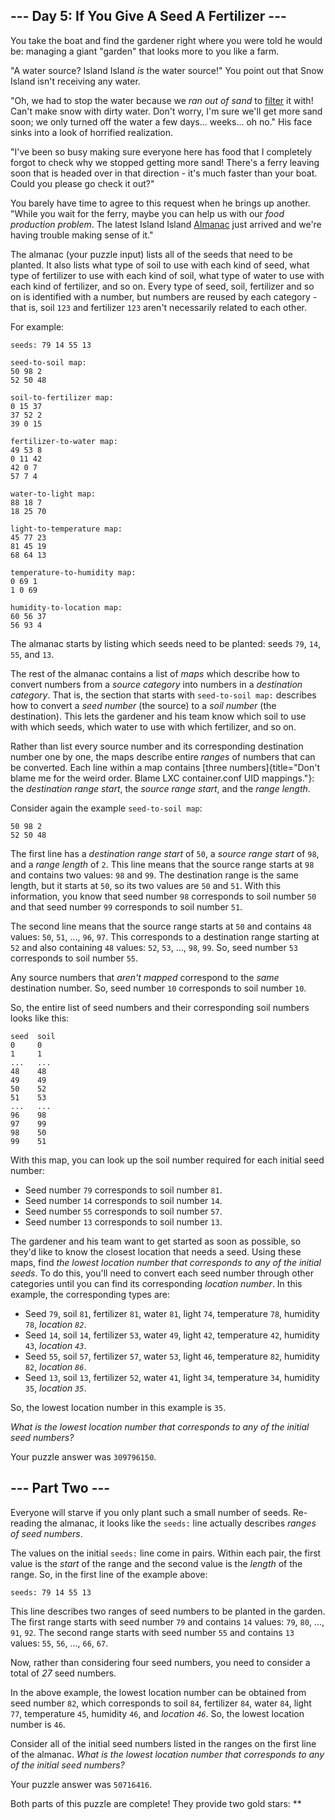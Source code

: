
\-\-- Day 5: If You Give A Seed A Fertilizer \-\--
--------------------------------------------------

You take the boat and find the gardener right where you were told he
would be: managing a giant \"garden\" that looks more to you like a
farm.

\"A water source? Island Island *is* the water source!\" You point out
that Snow Island isn\'t receiving any water.

\"Oh, we had to stop the water because we *ran out of sand* to
[filter](https://en.wikipedia.org/wiki/Sand_filter) it with! Can\'t make
snow with dirty water. Don\'t worry, I\'m sure we\'ll get more sand
soon; we only turned off the water a few days\... weeks\... oh no.\" His
face sinks into a look of horrified realization.

\"I\'ve been so busy making sure everyone here has food that I
completely forgot to check why we stopped getting more sand! There\'s a
ferry leaving soon that is headed over in that direction - it\'s much
faster than your boat. Could you please go check it out?\"

You barely have time to agree to this request when he brings up another.
\"While you wait for the ferry, maybe you can help us with our *food
production problem*. The latest Island Island
[Almanac](https://en.wikipedia.org/wiki/Almanac) just arrived and we\'re
having trouble making sense of it.\"

The almanac (your puzzle input) lists all of the seeds that need to be
planted. It also lists what type of soil to use with each kind of seed,
what type of fertilizer to use with each kind of soil, what type of
water to use with each kind of fertilizer, and so on. Every type of
seed, soil, fertilizer and so on is identified with a number, but
numbers are reused by each category - that is, soil `123` and fertilizer
`123` aren\'t necessarily related to each other.

For example:

    seeds: 79 14 55 13

    seed-to-soil map:
    50 98 2
    52 50 48

    soil-to-fertilizer map:
    0 15 37
    37 52 2
    39 0 15

    fertilizer-to-water map:
    49 53 8
    0 11 42
    42 0 7
    57 7 4

    water-to-light map:
    88 18 7
    18 25 70

    light-to-temperature map:
    45 77 23
    81 45 19
    68 64 13

    temperature-to-humidity map:
    0 69 1
    1 0 69

    humidity-to-location map:
    60 56 37
    56 93 4

The almanac starts by listing which seeds need to be planted: seeds
`79`, `14`, `55`, and `13`.

The rest of the almanac contains a list of *maps* which describe how to
convert numbers from a *source category* into numbers in a *destination
category*. That is, the section that starts with `seed-to-soil map:`
describes how to convert a *seed number* (the source) to a *soil number*
(the destination). This lets the gardener and his team know which soil
to use with which seeds, which water to use with which fertilizer, and
so on.

Rather than list every source number and its corresponding destination
number one by one, the maps describe entire *ranges* of numbers that can
be converted. Each line within a map contains [three
numbers]{title="Don't blame me for the weird order. Blame LXC container.conf UID mappings."}:
the *destination range start*, the *source range start*, and the *range
length*.

Consider again the example `seed-to-soil map`:

    50 98 2
    52 50 48

The first line has a *destination range start* of `50`, a *source range
start* of `98`, and a *range length* of `2`. This line means that the
source range starts at `98` and contains two values: `98` and `99`. The
destination range is the same length, but it starts at `50`, so its two
values are `50` and `51`. With this information, you know that seed
number `98` corresponds to soil number `50` and that seed number `99`
corresponds to soil number `51`.

The second line means that the source range starts at `50` and contains
`48` values: `50`, `51`, \..., `96`, `97`. This corresponds to a
destination range starting at `52` and also containing `48` values:
`52`, `53`, \..., `98`, `99`. So, seed number `53` corresponds to soil
number `55`.

Any source numbers that *aren\'t mapped* correspond to the *same*
destination number. So, seed number `10` corresponds to soil number
`10`.

So, the entire list of seed numbers and their corresponding soil numbers
looks like this:

    seed  soil
    0     0
    1     1
    ...   ...
    48    48
    49    49
    50    52
    51    53
    ...   ...
    96    98
    97    99
    98    50
    99    51

With this map, you can look up the soil number required for each initial
seed number:

-   Seed number `79` corresponds to soil number `81`.
-   Seed number `14` corresponds to soil number `14`.
-   Seed number `55` corresponds to soil number `57`.
-   Seed number `13` corresponds to soil number `13`.

The gardener and his team want to get started as soon as possible, so
they\'d like to know the closest location that needs a seed. Using these
maps, find *the lowest location number that corresponds to any of the
initial seeds*. To do this, you\'ll need to convert each seed number
through other categories until you can find its corresponding *location
number*. In this example, the corresponding types are:

-   Seed `79`, soil `81`, fertilizer `81`, water `81`, light `74`,
    temperature `78`, humidity `78`, *location `82`*.
-   Seed `14`, soil `14`, fertilizer `53`, water `49`, light `42`,
    temperature `42`, humidity `43`, *location `43`*.
-   Seed `55`, soil `57`, fertilizer `57`, water `53`, light `46`,
    temperature `82`, humidity `82`, *location `86`*.
-   Seed `13`, soil `13`, fertilizer `52`, water `41`, light `34`,
    temperature `34`, humidity `35`, *location `35`*.

So, the lowest location number in this example is `35`.

*What is the lowest location number that corresponds to any of the
initial seed numbers?*

Your puzzle answer was `309796150`.

\-\-- Part Two \-\-- 
--------------------

Everyone will starve if you only plant such a small number of seeds.
Re-reading the almanac, it looks like the `seeds:` line actually
describes *ranges of seed numbers*.

The values on the initial `seeds:` line come in pairs. Within each pair,
the first value is the *start* of the range and the second value is the
*length* of the range. So, in the first line of the example above:

    seeds: 79 14 55 13

This line describes two ranges of seed numbers to be planted in the
garden. The first range starts with seed number `79` and contains `14`
values: `79`, `80`, \..., `91`, `92`. The second range starts with seed
number `55` and contains `13` values: `55`, `56`, \..., `66`, `67`.

Now, rather than considering four seed numbers, you need to consider a
total of *27* seed numbers.

In the above example, the lowest location number can be obtained from
seed number `82`, which corresponds to soil `84`, fertilizer `84`, water
`84`, light `77`, temperature `45`, humidity `46`, and *location `46`*.
So, the lowest location number is `46`.

Consider all of the initial seed numbers listed in the ranges on the
first line of the almanac. *What is the lowest location number that
corresponds to any of the initial seed numbers?*

Your puzzle answer was `50716416`.

Both parts of this puzzle are complete! They provide two gold stars:
\*\*
